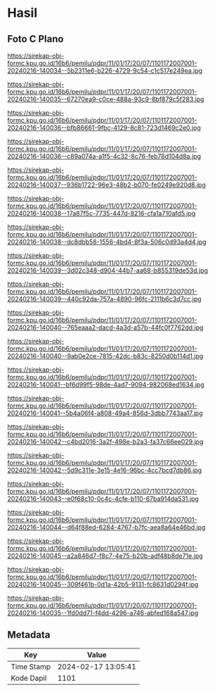 # Hasil

## Foto C Plano

https://sirekap-obj-formc.kpu.go.id/16b6/pemilu/pdpr/11/01/17/20/07/1101172007001-20240216-140034--5b2311e6-b226-4729-9c54-c1c517e249ea.jpg

https://sirekap-obj-formc.kpu.go.id/16b6/pemilu/pdpr/11/01/17/20/07/1101172007001-20240216-140035--67270ea9-c0ce-488a-93c9-8bf879c5f283.jpg

https://sirekap-obj-formc.kpu.go.id/16b6/pemilu/pdpr/11/01/17/20/07/1101172007001-20240216-140036--bfb86661-9fbc-4129-8c81-723d1469c2e0.jpg

https://sirekap-obj-formc.kpu.go.id/16b6/pemilu/pdpr/11/01/17/20/07/1101172007001-20240216-140036--c89a074a-a1f5-4c32-8c76-feb78d104d8a.jpg

https://sirekap-obj-formc.kpu.go.id/16b6/pemilu/pdpr/11/01/17/20/07/1101172007001-20240216-140037--936b1722-96e3-48b2-b070-fe0249e920d8.jpg

https://sirekap-obj-formc.kpu.go.id/16b6/pemilu/pdpr/11/01/17/20/07/1101172007001-20240216-140038--17a87f5c-7735-447d-8216-cfa1a710afd5.jpg

https://sirekap-obj-formc.kpu.go.id/16b6/pemilu/pdpr/11/01/17/20/07/1101172007001-20240216-140038--dc8dbb58-1556-4bd4-8f3a-506c0d93a4d4.jpg

https://sirekap-obj-formc.kpu.go.id/16b6/pemilu/pdpr/11/01/17/20/07/1101172007001-20240216-140039--3d02c348-d904-44b7-aa68-b855319de53d.jpg

https://sirekap-obj-formc.kpu.go.id/16b6/pemilu/pdpr/11/01/17/20/07/1101172007001-20240216-140039--440c92da-757a-4890-96fc-2111b6c3d7cc.jpg

https://sirekap-obj-formc.kpu.go.id/16b6/pemilu/pdpr/11/01/17/20/07/1101172007001-20240216-140040--765eaaa2-dacd-4a3d-a57b-44fc0f7762dd.jpg

https://sirekap-obj-formc.kpu.go.id/16b6/pemilu/pdpr/11/01/17/20/07/1101172007001-20240216-140040--9ab0e2ce-7815-42dc-b83c-8250d0b114d1.jpg

https://sirekap-obj-formc.kpu.go.id/16b6/pemilu/pdpr/11/01/17/20/07/1101172007001-20240216-140041--bf6d99f5-98de-4ad7-9094-982068ed1634.jpg

https://sirekap-obj-formc.kpu.go.id/16b6/pemilu/pdpr/11/01/17/20/07/1101172007001-20240216-140041--5b4a06f4-a808-49a4-856d-3dbb7743aa17.jpg

https://sirekap-obj-formc.kpu.go.id/16b6/pemilu/pdpr/11/01/17/20/07/1101172007001-20240216-140042--c4bd2016-3a2f-498e-b2a3-fa37c66ee029.jpg

https://sirekap-obj-formc.kpu.go.id/16b6/pemilu/pdpr/11/01/17/20/07/1101172007001-20240216-140042--5d9c311e-3e15-4e16-96bc-4cc7bcd7db86.jpg

https://sirekap-obj-formc.kpu.go.id/16b6/pemilu/pdpr/11/01/17/20/07/1101172007001-20240216-140043--e0f68c10-0c4c-4cfe-b110-67ba914da531.jpg

https://sirekap-obj-formc.kpu.go.id/16b6/pemilu/pdpr/11/01/17/20/07/1101172007001-20240216-140044--d64f88ed-6284-4767-b7fc-aea8a64e46bd.jpg

https://sirekap-obj-formc.kpu.go.id/16b6/pemilu/pdpr/11/01/17/20/07/1101172007001-20240216-140045--a2a846d7-f8c7-4e75-b20b-adf48b8de71e.jpg

https://sirekap-obj-formc.kpu.go.id/16b6/pemilu/pdpr/11/01/17/20/07/1101172007001-20240216-140045--309f461b-0d1a-42b5-9131-fc8631d0294f.jpg

https://sirekap-obj-formc.kpu.go.id/16b6/pemilu/pdpr/11/01/17/20/07/1101172007001-20240216-140035--1fd0dd71-f4dd-4296-a746-abfed168a547.jpg


## Metadata

| Key        | Value               |
| ---------- | ------------------- |
| Time Stamp | 2024-02-17 13:05:41 |
| Kode Dapil | 1101                |



